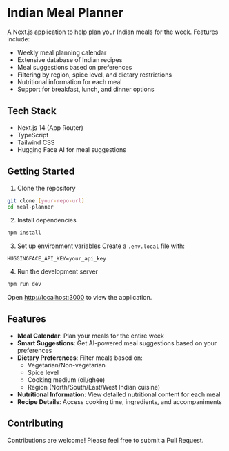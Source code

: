 # Indian Meal Planner

A Next.js application to help plan your Indian meals for the week. Features include:

- Weekly meal planning calendar
- Extensive database of Indian recipes
- Meal suggestions based on preferences
- Filtering by region, spice level, and dietary restrictions
- Nutritional information for each meal
- Support for breakfast, lunch, and dinner options

## Tech Stack

- Next.js 14 (App Router)
- TypeScript
- Tailwind CSS
- Hugging Face AI for meal suggestions

## Getting Started

1. Clone the repository
```bash
git clone [your-repo-url]
cd meal-planner
```

2. Install dependencies
```bash
npm install
```

3. Set up environment variables
Create a `.env.local` file with:
```
HUGGINGFACE_API_KEY=your_api_key
```

4. Run the development server
```bash
npm run dev
```

Open [http://localhost:3000](http://localhost:3000) to view the application.

## Features

- **Meal Calendar**: Plan your meals for the entire week
- **Smart Suggestions**: Get AI-powered meal suggestions based on your preferences
- **Dietary Preferences**: Filter meals based on:
  - Vegetarian/Non-vegetarian
  - Spice level
  - Cooking medium (oil/ghee)
  - Region (North/South/East/West Indian cuisine)
- **Nutritional Information**: View detailed nutritional content for each meal
- **Recipe Details**: Access cooking time, ingredients, and accompaniments

## Contributing

Contributions are welcome! Please feel free to submit a Pull Request.
